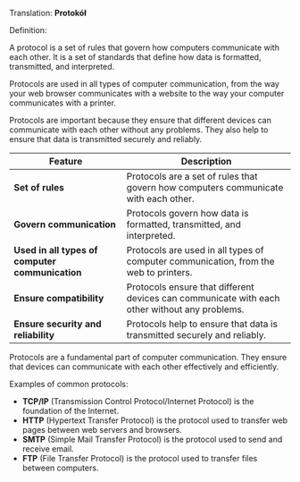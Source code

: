 Translation: **Protokół**

Definition:

A protocol is a set of rules that govern how computers communicate with each other. It is a set of standards that define how data is formatted, transmitted, and interpreted.

Protocols are used in all types of computer communication, from the way your web browser communicates with a website to the way your computer communicates with a printer.

Protocols are important because they ensure that different devices can communicate with each other without any problems. They also help to ensure that data is transmitted securely and reliably.

|Feature|Description|
|---|---|
|**Set of rules**|Protocols are a set of rules that govern how computers communicate with each other.|
|**Govern communication**|Protocols govern how data is formatted, transmitted, and interpreted.|
|**Used in all types of computer communication**|Protocols are used in all types of computer communication, from the web to printers.|
|**Ensure compatibility**|Protocols ensure that different devices can communicate with each other without any problems.|
|**Ensure security and reliability**|Protocols help to ensure that data is transmitted securely and reliably.|

Protocols are a fundamental part of computer communication. They ensure that devices can communicate with each other effectively and efficiently.

Examples of common protocols:

- **TCP/IP** (Transmission Control Protocol/Internet Protocol) is the foundation of the Internet.
- **HTTP** (Hypertext Transfer Protocol) is the protocol used to transfer web pages between web servers and browsers.
- **SMTP** (Simple Mail Transfer Protocol) is the protocol used to send and receive email.
- **FTP** (File Transfer Protocol) is the protocol used to transfer files between computers.